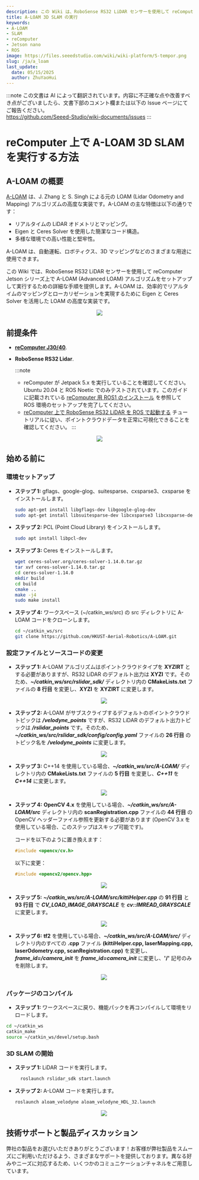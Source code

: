 ```yaml
---
description: この Wiki は、RoboSense RS32 LiDAR センサーを使用して reComputer Jetson 上で A-LOAM アルゴリズムをセットアップして実行するための詳細な手順を提供します。
title: A-LOAM 3D SLAM の実行
keywords:
- A-LOAM
- SLAM
- reComputer
- Jetson nano
- ROS
image: https://files.seeedstudio.com/wiki/wiki-platform/S-tempor.png
slug: /ja/a_loam
last_update:
  date: 05/15/2025
  author: ZhuYaoHui
---
```

:::note
この文書は AI によって翻訳されています。内容に不正確な点や改善すべき点がございましたら、文書下部のコメント欄または以下の Issue ページにてご報告ください。  
https://github.com/Seeed-Studio/wiki-documents/issues
:::

# reComputer 上で A-LOAM 3D SLAM を実行する方法

## A-LOAM の概要

[A-LOAM](https://github.com/HKUST-Aerial-Robotics/A-LOAM/tree/devel) は、J. Zhang と S. Singh による元の LOAM (Lidar Odometry and Mapping) アルゴリズムの高度な実装です。A-LOAM の主な特徴は以下の通りです：
- リアルタイムの LiDAR オドメトリとマッピング。
- Eigen と Ceres Solver を使用した簡潔なコード構造。
- 多様な環境での高い性能と堅牢性。

A-LOAM は、自動運転、ロボティクス、3D マッピングなどのさまざまな用途に使用できます。

この Wiki では、RoboSense RS32 LiDAR センサーを使用して reComputer Jetson シリーズ上で A-LOAM (Advanced LOAM) アルゴリズムをセットアップして実行するための詳細な手順を提供します。A-LOAM は、効率的でリアルタイムのマッピングとローカリゼーションを実現するために Eigen と Ceres Solver を活用した LOAM の高度な実装です。
  <div align="center">
      <img width={800} 
      src="https://files.seeedstudio.com/wiki/robotics/software/aloam/fig0.gif" />
  </div>

## 前提条件
- __[reComputer J30/40](https://www.seeedstudio.com/reComputer-J4012-p-5586.html)__.

- __RoboSense RS32 Lidar__.

  :::note
    - reComputer が Jetpack 5.x を実行していることを確認してください。Ubuntu 20.04 と ROS Noetic でのみテストされています。このガイドに記載されている [reComputer 用 ROS1 のインストール](/ja/installing_ros1) を参照して ROS 環境のセットアップを完了してください。
    - [reComputer 上で RoboSense RS32 LiDAR を ROS で起動する](/ja/robosense_lidar) チュートリアルに従い、ポイントクラウドデータを正常に可視化できることを確認してください。
  :::

<div align="center">
    <img width={700} 
     src="https://files.seeedstudio.com/wiki/reComputer-Jetson/A608/recomputerj4012.jpg" />
</div>

## 始める前に

### 環境セットアップ
 - **ステップ 1:** gflags、google-glog、suitesparse、cxsparse3、cxsparse をインストールします。
    ```bash
    sudo apt-get install libgflags-dev libgoogle-glog-dev
    sudo apt-get install libsuitesparse-dev libcxsparse3 libcxsparse-dev
    ```
- **ステップ 2:** PCL (Point Cloud Library) をインストールします。
  ```bash
  sudo apt install libpcl-dev
  ```
- **ステップ 3:** Ceres をインストールします。
  ```bash
  wget ceres-solver.org/ceres-solver-1.14.0.tar.gz
  tar xvf ceres-solver-1.14.0.tar.gz
  cd ceres-solver-1.14.0
  mkdir build
  cd build
  cmake ..
  make -j4 
  sudo make install
  ```
- **ステップ 4:** ワークスペース (~/catkin_ws/src) の src ディレクトリに A-LOAM コードをクローンします。
  ```bash
  cd ~/catkin_ws/src
  git clone https://github.com/HKUST-Aerial-Robotics/A-LOAM.git
  ```
### 設定ファイルとソースコードの変更

- **ステップ 1:** A-LOAM アルゴリズムはポイントクラウドタイプを **XYZIRT** とする必要がありますが、RS32 LiDAR のデフォルト出力は **XYZI** です。そのため、**_~/catkin_ws/src/rslidar_sdk/_** ディレクトリ内の **CMakeLists.txt** ファイルの **8 行目** を変更し、**XYZI** を **XYZIRT** に変更します。
  <div align="center">
      <img width={400} 
      src="https://files.seeedstudio.com/wiki/robotics/software/aloam/fig1.png" />
  </div>

- **ステップ 2:** A-LOAM がサブスクライブするデフォルトのポイントクラウドトピックは **_/velodyne_points_** ですが、RS32 LiDAR のデフォルト出力トピックは **_/rslidar_points_** です。そのため、**_~/catkin_ws/src/rslidar_sdk/config/config.yaml_** ファイルの **26 行目** のトピック名を **_/velodyne_points_** に変更します。
  <div align="center">
      <img width={400} 
      src="https://files.seeedstudio.com/wiki/robotics/software/aloam/fig2.png" />
  </div>

- **ステップ 3:** C++14 を使用している場合、**_~/catkin_ws/src/A-LOAM/_** ディレクトリ内の **CMakeLists.txt** ファイルの **5 行目** を変更し、**_C++11_** を **_C++14_** に変更します。
  <div align="center">
      <img width={400} 
      src="https://files.seeedstudio.com/wiki/robotics/software/aloam/fig3.png" />
  </div>

- **ステップ 4:** **OpenCV 4.x** を使用している場合、**_~/catkin_ws/src/A-LOAM/src_** ディレクトリ内の **scanRegistration.cpp** ファイルの **44 行目** の OpenCV ヘッダーファイル参照を更新する必要があります (OpenCV 3.x を使用している場合、このステップはスキップ可能です)。

  コードを以下のように置き換えます：
  ```c++
  #include <opencv/cv.h>
  ```
  
  以下に変更：
  ```c++
  #include <opencv2/opencv.hpp>
  ```

  <div align="center">
      <img width={400} 
      src="https://files.seeedstudio.com/wiki/robotics/software/aloam/fig4.png" />
  </div>

- **ステップ 5:** **_~/catkin_ws/src/A-LOAM/src/kittiHelper.cpp_** の **91 行目** と **93 行目** で **_CV_LOAD_IMAGE_GRAYSCALE_** を **_cv::IMREAD_GRAYSCALE_** に変更します。
  <div align="center">
      <img width={400} 
      src="https://files.seeedstudio.com/wiki/robotics/software/aloam/fig5.png" />
  </div>

- **ステップ 6:** **tf2** を使用している場合、**_~/catkin_ws/src/A-LOAM/src/_** ディレクトリ内のすべての **.cpp** ファイル **(kittiHelper.cpp, laserMapping.cpp, laserOdometry.cpp, scanRegistration.cpp)** を変更し、**_frame_id=/camera_init_** を **_frame_id=camera_init_** に変更し、**'/'** 記号のみを削除します。
  <div align="center">
      <img width={400} 
      src="https://files.seeedstudio.com/wiki/robotics/software/aloam/fig6.png" />
  </div>

### パッケージのコンパイル

-  **ステップ 1:** ワークスペースに戻り、機能パックを再コンパイルして環境をリロードします。
  ```bash
  cd ~/catkin_ws
  catkin_make
  source ~/catkin_ws/devel/setup.bash
  ```

### 3D SLAM の開始
- **ステップ 1:** LiDAR コードを実行します。
  ```bash
    roslaunch rslidar_sdk start.launch
  ```
- **ステップ 2:** A-LOAM コードを実行します。
  ```bash
  roslaunch aloam_velodyne aloam_velodyne_HDL_32.launch
  ```
  <div align="center">
      <img width={800} 
      src="https://files.seeedstudio.com/wiki/robotics/software/aloam/fig7.png" />
  </div>

## 技術サポートと製品ディスカッション

弊社の製品をお選びいただきありがとうございます！お客様が弊社製品をスムーズにご利用いただけるよう、さまざまなサポートを提供しております。異なる好みやニーズに対応するため、いくつかのコミュニケーションチャネルをご用意しています。

<div class="button_tech_support_container">
<a href="https://forum.seeedstudio.com/" class="button_forum"></a> 
<a href="https://www.seeedstudio.com/contacts" class="button_email"></a>
</div>

<div class="button_tech_support_container">
<a href="https://discord.gg/eWkprNDMU7" class="button_discord"></a> 
<a href="https://github.com/Seeed-Studio/wiki-documents/discussions/69" class="button_discussion"></a>
</div>